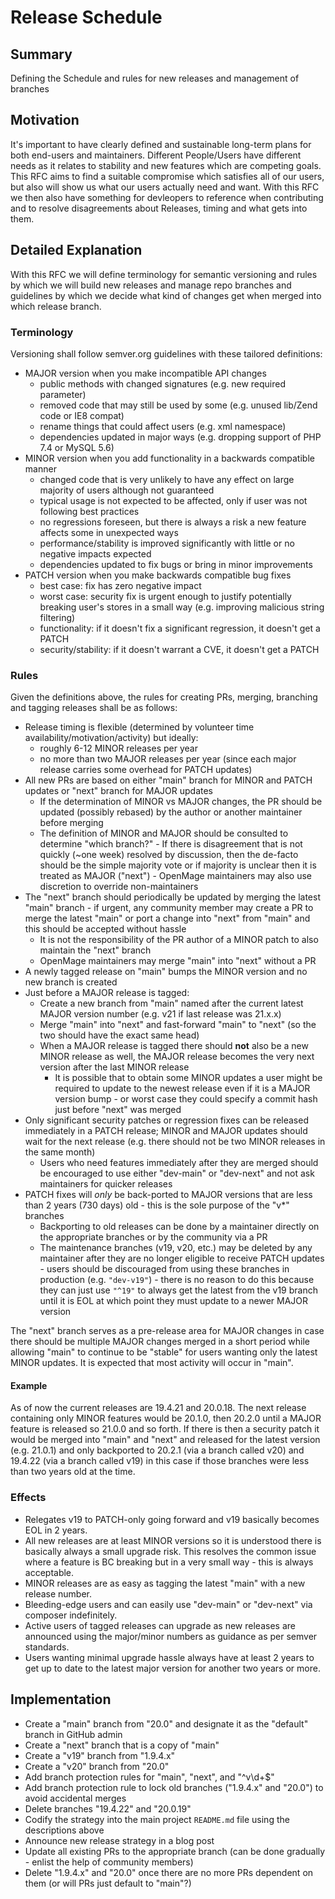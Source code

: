 # Release Schedule

## Summary

Defining the Schedule and rules for new releases and management of branches

## Motivation

It's important to have clearly defined and sustainable long-term plans for both end-users and maintainers.
Different People/Users have different needs as it relates to stability and new features which are competing goals.
This RFC aims to find a suitable compromise which satisfies all of our users, but also will show us what our users
actually need and want. With this RFC we then also have something for devleopers to reference when contributing and
to resolve disagreements about Releases, timing and what gets into them.

## Detailed Explanation

With this RFC we will define terminology for semantic versioning and rules by which we will build new releases and
manage repo branches and guidelines by which we decide what kind of changes get when merged into which release branch.

### Terminology

Versioning shall follow semver.org guidelines with these tailored definitions:

- MAJOR version when you make incompatible API changes
  - public methods with changed signatures (e.g. new required parameter)
  - removed code that may still be used by some (e.g. unused lib/Zend code or IE8 compat)
  - rename things that could affect users (e.g. xml namespace)
  - dependencies updated in major ways (e.g. dropping support of PHP 7.4 or MySQL 5.6)
- MINOR version when you add functionality in a backwards compatible manner
  - changed code that is very unlikely to have any effect on large majority of users although not guaranteed
  - typical usage is not expected to be affected, only if user was not following best practices
  - no regressions foreseen, but there is always a risk a new feature affects some in unexpected ways
  - performance/stability is improved significantly with little or no negative impacts expected
  - dependencies updated to fix bugs or bring in minor improvements
- PATCH version when you make backwards compatible bug fixes
  - best case: fix has zero negative impact
  - worst case: security fix is urgent enough to justify potentially breaking user's stores in a small way (e.g. improving malicious string filtering)
  - functionality: if it doesn't fix a significant regression, it doesn't get a PATCH
  - security/stability: if it doesn't warrant a CVE, it doesn't get a PATCH

### Rules

Given the definitions above, the rules for creating PRs, merging, branching and tagging releases shall be as follows:

- Release timing is flexible (determined by volunteer time availability/motivation/activity) but ideally:
  - roughly 6-12 MINOR releases per year
  - no more than two MAJOR releases per year (since each major release carries some overhead for PATCH updates)
- All new PRs are based on either "main" branch for MINOR and PATCH updates or "next" branch for MAJOR updates
  - If the determination of MINOR vs MAJOR changes, the PR should be updated (possibly rebased) by the author or another maintainer before merging
  - The definition of MINOR and MAJOR should be consulted to determine "which branch?" - If there is disagreement that is
    not quickly (~one week) resolved by discussion, then the de-facto should be the simple majority vote or if majority
    is unclear then it is treated as MAJOR ("next") - OpenMage maintainers may also use discretion to override non-maintainers
- The "next" branch should periodically be updated by merging the latest "main" branch - if urgent, any community member
  may create a PR to merge the latest "main" or port a change into "next" from "main" and this should be accepted without hassle
  - It is not the responsibility of the PR author of a MINOR patch to also maintain the "next" branch
  - OpenMage maintainers may merge "main" into "next" without a PR
- A newly tagged release on "main" bumps the MINOR version and no new branch is created
- Just before a MAJOR release is tagged:
  - Create a new branch from "main" named after the current latest MAJOR version number (e.g. v21 if last release was 21.x.x)
  - Merge "main" into "next" and fast-forward "main" to "next" (so the two should have the exact same head)
  - When a MAJOR release is tagged there should **not** also be a new MINOR release as well, the MAJOR release becomes the
    very next version after the last MINOR release
    - It is possible that to obtain some MINOR updates a user might be required to update to the newest release even if it
      is a MAJOR version bump - or worst case they could specify a commit hash just before "next" was merged
- Only significant security patches or regression fixes can be released immediately in a PATCH release; MINOR and MAJOR
  updates should wait for the next release (e.g. there should not be two MINOR releases in the same month)
  - Users who need features immediately after they are merged should be encouraged to use either "dev-main" or "dev-next"
    and not ask maintainers for quicker releases
- PATCH fixes will *only* be back-ported to MAJOR versions that are less than 2 years (730 days) old - this is the sole
  purpose of the "v*" branches
  - Backporting to old releases can be done by a maintainer directly on the appropriate branches or by the community via a PR
  - The maintenance branches (v19, v20, etc.) may be deleted by any maintainer after they are no longer eligible to receive
    PATCH updates - users should be discouraged from using these branches in production (e.g. `"dev-v19"`) - there is no reason
    to do this because they can just use `"^19"` to always get the latest from the v19 branch until it is EOL at which point
    they must update to a newer MAJOR version

The "next" branch serves as a pre-release area for MAJOR changes in case there should be multiple MAJOR changes merged in
a short period while allowing "main" to continue to be "stable" for users wanting only the latest MINOR updates. It is
expected that most activity will occur in "main".

#### Example

As of now the current releases are 19.4.21 and 20.0.18. The next release containing only MINOR features would be 20.1.0, then 20.2.0
until a MAJOR feature is released so 21.0.0 and so forth. If there is then a security patch it would be merged into "main" and "next"
and released for the latest version (e.g. 21.0.1) and only backported to 20.2.1 (via a branch called v20) and 19.4.22 (via a branch called v19) in this case
if those branches were less than two years old at the time.

### Effects

- Relegates v19 to PATCH-only going forward and v19 basically becomes EOL in 2 years.
- All new releases are at least MINOR versions so it is understood there is basically always a small upgrade risk. This resolves 
  the common issue where a feature is BC breaking but in a very small way - this is always acceptable.
- MINOR releases are as easy as tagging the latest "main" with a new release number. 
- Bleeding-edge users and can easily use "dev-main" or "dev-next" via composer indefinitely.
- Active users of tagged releases can upgrade as new releases are announced using the major/minor numbers as guidance as per semver standards.
- Users wanting minimal upgrade hassle always have at least 2 years to get up to date to the latest major version for another two years or more.

## Implementation

- Create a "main" branch from "20.0" and designate it as the "default" branch in GitHub admin
- Create a "next" branch that is a copy of "main"
- Create a "v19" branch from "1.9.4.x"
- Create a "v20" branch from "20.0"
- Add branch protection rules for "main", "next", and "^v\d+$"
- Add branch protection rule to lock old branches ("1.9.4.x" and "20.0") to avoid accidental merges
- Delete branches "19.4.22" and "20.0.19"
- Codify the strategy into the main project `README.md` file using the descriptions above
- Announce new release strategy in a blog post
- Update all existing PRs to the appropriate branch (can be done gradually - enlist the help of community members)
- Delete "1.9.4.x" and "20.0" once there are no more PRs dependent on them (or will PRs just default to "main"?)
